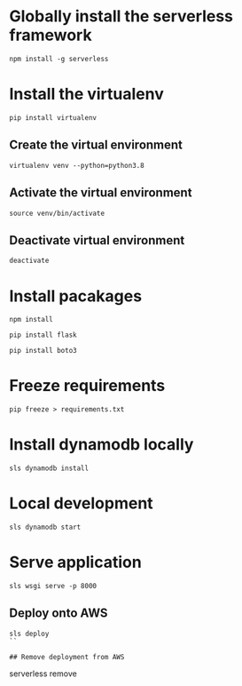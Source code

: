 

# Globally install the serverless framework

```
npm install -g serverless
```


# Install the virtualenv

```
pip install virtualenv
```

## Create the virtual environment
```
virtualenv venv --python=python3.8
```

## Activate the virtual environment

```
source venv/bin/activate
```

## Deactivate virtual environment

```
deactivate
```

# Install pacakages

```
npm install
```

```
pip install flask
```

```
pip install boto3
```

# Freeze requirements

```
pip freeze > requirements.txt
```

# Install dynamodb locally

```
sls dynamodb install
```

# Local development

```
sls dynamodb start
```

# Serve application

```
sls wsgi serve -p 8000
```

## Deploy onto AWS

```
sls deploy
``

## Remove deployment from AWS

```
serverless remove
```